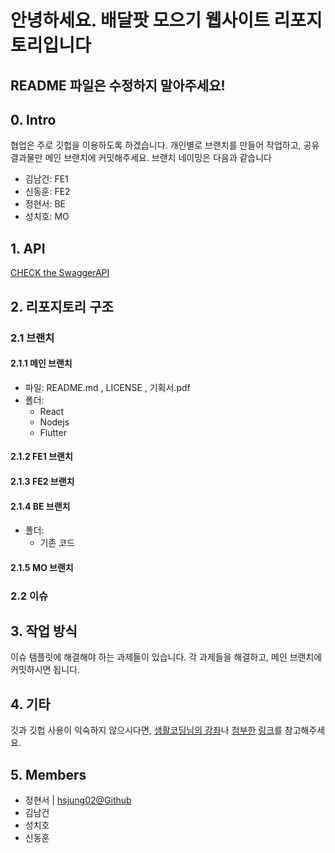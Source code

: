 # 안녕하세요. 배달팟 모으기 웹사이트 리포지토리입니다

## README 파일은 수정하지 말아주세요!

## 0. Intro
협업은 주로 깃헙을 이용하도록 하겠습니다. 개인별로 브랜치를 만들어 작업하고, 공유 결과물만 메인 브랜치에 커밋해주세요.
브랜치 네이밍은 다음과 같습니다
- 김남건: FE1
- 신동훈: FE2
- 정현서: BE
- 성치호: MO

## 1. API
[CHECK the SwaggerAPI](https://app.swaggerhub.com/apis/hsjung02/Delivery-Recruiting/1.0.0)

## 2. 리포지토리 구조
 ### 2.1 브랜치
 #### 2.1.1 메인 브랜치
 - 파일: README.md , LICENSE , 기획서.pdf
 - 폴더:
   - React
   - Nodejs
   - Flutter
 #### 2.1.2 FE1 브랜치
 #### 2.1.3 FE2 브랜치
 #### 2.1.4 BE 브랜치
 - 폴더:
   - 기존 코드
 #### 2.1.5 MO 브랜치
 ### 2.2 이슈

## 3. 작업 방식
이슈 템플릿에 해결해야 하는 과제들이 있습니다. 각 과제들을 해결하고, 메인 브랜치에 커밋하시면 됩니다.


## 4. 기타
깃과 깃헙 사용이 익숙하지 않으시다면, [생활코딩님의 강좌](https://opentutorials.org/course/2708)나 [첨부한](https://victorydntmd.tistory.com/91) [링크](https://lcw126.tistory.com/206)를 참고해주세요.

## 5. Members
- 정현서 | [hsjung02@Github](http://github.com/hsjung02)
- 김남건
- 성치호
- 신동훈
